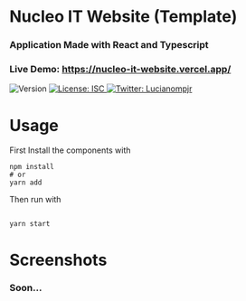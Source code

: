 # Nucleo IT Website (Template)
### Application Made with React and Typescript
### Live Demo: https://nucleo-it-website.vercel.app/

<p>
  <img alt="Version" src="https://img.shields.io/badge/version-1.0.0-blue.svg?cacheSeconds=2592000" />
  <a href="#" target="_blank">
    <img alt="License: ISC" src="https://img.shields.io/badge/License-ISC-yellow.svg" />
  </a>
  <a href="https://twitter.com/Lucianompjr" target="_blank">
    <img alt="Twitter: Lucianompjr" src="https://img.shields.io/twitter/follow/Lucianompjr.svg?style=social" />
  </a>
</p>

# Usage

First Install the components with

```
npm install
# or
yarn add

```
Then run with
```

yarn start

```

# Screenshots

### Soon...

